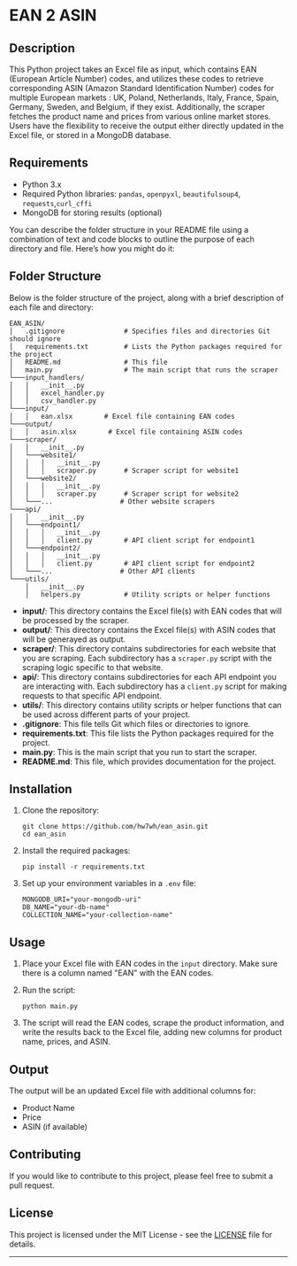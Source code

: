 # EAN 2 ASIN

## Description
This Python project takes an Excel file as input, which contains EAN (European Article Number) codes, and utilizes these codes to retrieve corresponding ASIN (Amazon Standard Identification Number) codes for multiple European markets : UK, Poland, Netherlands, Italy, France, Spain, Germany, Sweden, and Belgium, if they exist. Additionally, the scraper fetches the product name and prices from various online market stores. Users have the flexibility to receive the output either directly updated in the Excel file, or stored in a MongoDB database.

## Requirements
- Python 3.x
- Required Python libraries: `pandas`, `openpyxl`, `beautifulsoup4`, `requests`,`curl_cffi`
- MongoDB for storing results (optional)

You can describe the folder structure in your README file using a combination of text and code blocks to outline the purpose of each directory and file. Here’s how you might do it:

## Folder Structure
Below is the folder structure of the project, along with a brief description of each file and directory:

```
EAN_ASIN/
│   .gitignore               # Specifies files and directories Git should ignore
│   requirements.txt         # Lists the Python packages required for the project
│   README.md                # This file
│   main.py                  # The main script that runs the scraper
└───input_handlers/
│   │   __init__.py
│   │   excel_handler.py
│   │   csv_handler.py
└───input/
│   │   ean.xlsx        # Excel file containing EAN codes
└───output/
│   │   asin.xlsx        # Excel file containing ASIN codes
└───scraper/
│   │   __init__.py
│   └───website1/
│   │   │   __init__.py
│   │   │   scraper.py       # Scraper script for website1
│   └───website2/
│   │   │   __init__.py
│   │   │   scraper.py       # Scraper script for website2
│   └───...                 # Other website scrapers
└───api/
│   │   __init__.py
│   └───endpoint1/
│   │   │   __init__.py
│   │   │   client.py        # API client script for endpoint1
│   └───endpoint2/
│   │   │   __init__.py
│   │   │   client.py        # API client script for endpoint2
│   └───...                 # Other API clients
└───utils/
    │   __init__.py
    │   helpers.py           # Utility scripts or helper functions
```

- **input/**: This directory contains the Excel file(s) with EAN codes that will be processed by the scraper.
- **output/**: This directory contains the Excel file(s) with ASIN codes that will be generayed as output.
- **scraper/**: This directory contains subdirectories for each website that you are scraping. Each subdirectory has a `scraper.py` script with the scraping logic specific to that website.
- **api/**: This directory contains subdirectories for each API endpoint you are interacting with. Each subdirectory has a `client.py` script for making requests to that specific API endpoint.
- **utils/**: This directory contains utility scripts or helper functions that can be used across different parts of your project.
- **.gitignore**: This file tells Git which files or directories to ignore.
- **requirements.txt**: This file lists the Python packages required for the project.
- **main.py**: This is the main script that you run to start the scraper.
- **README.md**: This file, which provides documentation for the project.

## Installation
1. Clone the repository:
   ```
   git clone https://github.com/hw7wh/ean_asin.git
   cd ean_asin
   ```

2. Install the required packages:
   ```
   pip install -r requirements.txt
   ```

3. Set up your environment variables in a `.env` file:
   ```
   MONGODB_URI="your-mongodb-uri"
   DB_NAME="your-db-name"
   COLLECTION_NAME="your-collection-name"
   ```

## Usage
1. Place your Excel file with EAN codes in the `input` directory. Make sure there is a column named "EAN" with the EAN codes.

2. Run the script:
   ```
   python main.py
   ```

3. The script will read the EAN codes, scrape the product information, and write the results back to the Excel file, adding new columns for product name, prices, and ASIN.

## Output
The output will be an updated Excel file with additional columns for:
- Product Name
- Price
- ASIN (if available)

## Contributing
If you would like to contribute to this project, please feel free to submit a pull request.

## License
This project is licensed under the MIT License - see the [LICENSE](LICENSE) file for details.

---